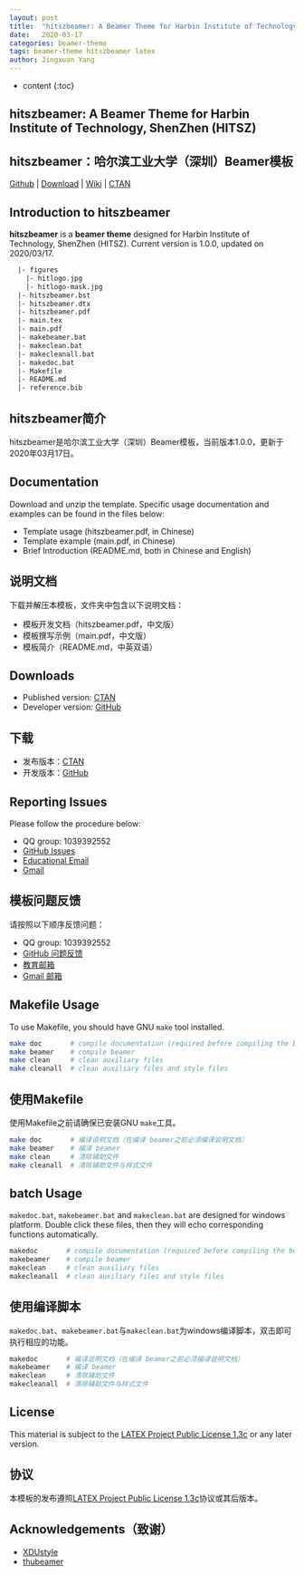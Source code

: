 ```yaml
---
layout: post
title:  "hitszbeamer: A Beamer Theme for Harbin Institute of Technology, ShenZhen"
date:   2020-03-17
categories: beamer-theme
tags: beamer-theme hitszbeamer latex
author: Jingxuan Yang
---
```


* content
{:toc}

## hitszbeamer: A Beamer Theme for Harbin Institute of Technology, ShenZhen (HITSZ)

## hitszbeamer：哈尔滨工业大学（深圳）Beamer模板

[Github](https://github.com/YangLaTeX/hitszbeamer) | [Download](https://github.com/YangLaTeX/hitszbeamer/releases) | [Wiki](https://github.com/YangLaTeX/hitszbeamer/wiki) | [CTAN](https://www.ctan.org/pkg/hitszbeamer)

## Introduction to hitszbeamer

**hitszbeamer** is a **beamer theme** designed for Harbin Institute of Technology, ShenZhen (HITSZ). Current version is 1.0.0, updated on 2020/03/17.

```latex
  |- figures
    |- hitlogo.jpg
    |- hitlogo-mask.jpg
  |- hitszbeamer.bst
  |- hitszbeamer.dtx
  |- hitszbeamer.pdf
  |- main.tex
  |- main.pdf
  |- makebeamer.bat
  |- makeclean.bat
  |- makecleanall.bat
  |- makedoc.bat
  |- Makefile
  |- README.md
  |- reference.bib
```

## hitszbeamer简介

hitszbeamer是哈尔滨工业大学（深圳）Beamer模板，当前版本1.0.0，更新于2020年03月17日。

## Documentation

Download and unzip the template. Specific usage documentation and examples can be found in the files below:

* Template usage (hitszbeamer.pdf, in Chinese)
* Template example (main.pdf, in Chinese)
* Brief Introduction (README.md, both in Chinese and English)

## 说明文档

下载并解压本模板，文件夹中包含以下说明文档：

* 模板开发文档（hitszbeamer.pdf，中文版）
* 模板撰写示例（main.pdf，中文版）
* 模板简介（README.md，中英双语）

## Downloads

* Published version: [CTAN](https://www.ctan.org/pkg/hitszbeamer)
* Developer version: [GitHub](https://github.com/YangLaTeX/hitszbeamer)

## 下载

* 发布版本：[CTAN](https://www.ctan.org/pkg/hitszbeamer)
* 开发版本：[GitHub](https://github.com/YangLaTeX/hitszbeamer)

## Reporting Issues

Please follow the procedure below:

* QQ group: 1039392552
* [GitHub Issues](https://github.com/YangLaTeX/hitszbeamer/issues)
* [Educational Email](mailto:yangjingxuan@stu.hit.edu.cn)
* [Gmail](mailto:yanglatex2e@gmail.com)

## 模板问题反馈

请按照以下顺序反馈问题：

* QQ group: 1039392552
* [GitHub 问题反馈](https://github.com/YangLaTeX/hitszbeamer/issues)
* [教育邮箱](mailto:yangjingxuan@stu.hit.edu.cn)
* [Gmail 邮箱](mailto:yanglatex2e@gmail.com)

## Makefile Usage

To use Makefile, you should have GNU `make` tool installed.

```bash
make doc       # compile documentation (required before compiling the beamer)
make beamer    # compile beamer
make clean     # clean auxiliary files
make cleanall  # clean auxiliary files and style files
```

## 使用Makefile

使用Makefile之前请确保已安装GNU `make`工具。

```bash
make doc       # 编译说明文档（在编译 beamer之前必须编译说明文档）
make beamer    # 编译 beamer
make clean     # 清除辅助文件
make cleanall  # 清除辅助文件与样式文件
```

## batch Usage

`makedoc.bat`, `makebeamer.bat` and `makeclean.bat` are designed for windows platform. Double click these files, then they will echo corresponding functions automatically.

```bash
makedoc       # compile documentation (required before compiling the beamer)
makebeamer    # compile beamer
makeclean     # clean auxiliary files
makecleanall  # clean auxiliary files and style files
```

## 使用编译脚本

`makedoc.bat`、`makebeamer.bat`与`makeclean.bat`为windows编译脚本，双击即可执行相应的功能。

```bash
makedoc       # 编译说明文档（在编译 beamer之前必须编译说明文档）
makebeamer    # 编译 beamer
makeclean     # 清除辅助文件
makecleanall  # 清除辅助文件与样式文件
```

## License

This material is subject to the [LATEX Project Public License 1.3c](https://ctan.org/license/lppl1.3) or any later version.

## 协议

本模板的发布遵照[LATEX Project Public License 1.3c](https://ctan.org/license/lppl1.3)协议或其后版本。

## Acknowledgements（致谢）

* [XDUstyle](https://github.com/StickCui/XDUstyle-Beamer-Theme)
* [thubeamer](https://github.com/tl3shi/THUBeamer)
